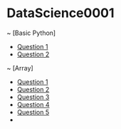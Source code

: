 # DataScience0001
~ [Basic Python]
- [Question 1](https://github.com/Yashika-Kadiyan/DataScience0001/issues/1)
- [Question 2](https://github.com/Yashika-Kadiyan/DataScience0001/issues/2)

~ [Array]
- [Question 1](https://github.com/Yashika-Kadiyan/DataScience0001/issues/4)
- [Question 2](https://github.com/Yashika-Kadiyan/DataScience0001/issues/5)
- [Question 3](https://github.com/Yashika-Kadiyan/DataScience0001/issues/6)
- [Question 4]()
- [Question 5]()
- 
